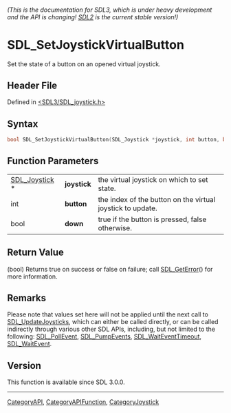 ###### (This is the documentation for SDL3, which is under heavy development and the API is changing! [SDL2](https://wiki.libsdl.org/SDL2/) is the current stable version!)
# SDL_SetJoystickVirtualButton

Set the state of a button on an opened virtual joystick.

## Header File

Defined in [<SDL3/SDL_joystick.h>](https://github.com/libsdl-org/SDL/blob/main/include/SDL3/SDL_joystick.h)

## Syntax

```c
bool SDL_SetJoystickVirtualButton(SDL_Joystick *joystick, int button, bool down);
```

## Function Parameters

|                                |              |                                                            |
| ------------------------------ | ------------ | ---------------------------------------------------------- |
| [SDL_Joystick](SDL_Joystick) * | **joystick** | the virtual joystick on which to set state.                |
| int                            | **button**   | the index of the button on the virtual joystick to update. |
| bool                           | **down**     | true if the button is pressed, false otherwise.            |

## Return Value

(bool) Returns true on success or false on failure; call
[SDL_GetError](SDL_GetError)() for more information.

## Remarks

Please note that values set here will not be applied until the next call to
[SDL_UpdateJoysticks](SDL_UpdateJoysticks), which can either be called
directly, or can be called indirectly through various other SDL APIs,
including, but not limited to the following:
[SDL_PollEvent](SDL_PollEvent), [SDL_PumpEvents](SDL_PumpEvents),
[SDL_WaitEventTimeout](SDL_WaitEventTimeout),
[SDL_WaitEvent](SDL_WaitEvent).

## Version

This function is available since SDL 3.0.0.

----
[CategoryAPI](CategoryAPI), [CategoryAPIFunction](CategoryAPIFunction), [CategoryJoystick](CategoryJoystick)

